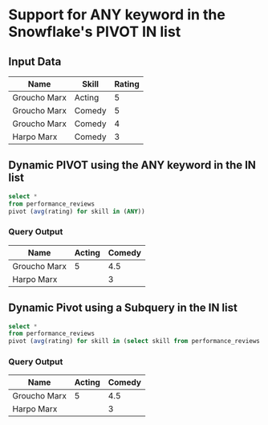 # Support for ANY keyword in the Snowflake's PIVOT IN list

## Input Data

| Name         | Skill  | Rating |
|--------------|--------|--------|
| Groucho Marx | Acting | 5      |
| Groucho Marx | Comedy | 5      |
| Groucho Marx | Comedy | 4      |
| Harpo Marx   | Comedy | 3      |

## Dynamic PIVOT using the ANY keyword in the IN list
```sql
select *
from performance_reviews
pivot (avg(rating) for skill in (ANY))
```

### Query Output

| Name         | Acting | Comedy |
|--------------|--------|--------|
| Groucho Marx | 5      | 4.5    |
| Harpo Marx   |        | 3      |


## Dynamic Pivot using a Subquery in the IN list

```sql
select *
from performance_reviews
pivot (avg(rating) for skill in (select skill from performance_reviews where rating > 4));
```

### Query Output

| Name         | Acting | Comedy |
|--------------|--------|--------|
| Groucho Marx | 5      | 4.5    |
| Harpo Marx   |        | 3      |
